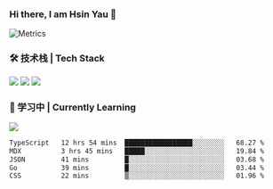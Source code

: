 ### Hi there, I am Hsin Yau 👋 
![Metrics](https://metrics.lecoq.io/hsinyau?template=classic&base.header=0&base.activity=0&base.community=0&base.repositories=0&base.metadata=0&activity=1&rss=1&base=header%2C%20activity%2C%20community%2C%20repositories%2C%20metadata&base.indepth=false&base.hireable=false&base.skip=false&activity=false&activity.limit=5&activity.load=300&activity.days=14&activity.visibility=all&activity.timestamps=false&activity.filter=all&rss=false&rss.source=https%3A%2F%2Fhsinyau.cc%2Frss.xml&rss.limit=4&config.timezone=Asia%2FShanghai)

### 🛠 技术栈 | Tech Stack
![](https://skillicons.dev/icons?i=html,css,js,ts,sass,jquery,bootstrap,vue&theme=light) 
![](https://skillicons.dev/icons?i=vite,nuxtjs,webpack,tailwindcss,windicss,nodejs,express,markdown&theme=light)
![](https://skillicons.dev/icons?i=mysql,mongodb,git,pug,vscode,idea,ps,figma&theme=light)

### 📖 学习中 | Currently Learning

![](https://skillicons.dev/icons?i=react,nextjs,svelte,nestjs,nginx,docker,rollupjs&theme=light)

<!--START_SECTION:waka-->

```txt
TypeScript   12 hrs 54 mins  █████████████████░░░░░░░░   68.27 %
MDX          3 hrs 45 mins   █████░░░░░░░░░░░░░░░░░░░░   19.84 %
JSON         41 mins         █░░░░░░░░░░░░░░░░░░░░░░░░   03.68 %
Go           39 mins         █░░░░░░░░░░░░░░░░░░░░░░░░   03.44 %
CSS          22 mins         ▒░░░░░░░░░░░░░░░░░░░░░░░░   01.96 %
```

<!--END_SECTION:waka-->
